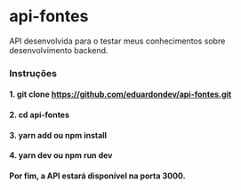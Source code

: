# api-fontes
API desenvolvida para o testar meus conhecimentos sobre desenvolvimento backend.

### Instruções

#### 1. git clone https://github.com/eduardondev/api-fontes.git
#### 2. cd api-fontes
#### 3. yarn add ou npm install
#### 4. yarn dev ou npm run dev

#### Por fim, a API estará disponível na porta 3000.
